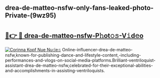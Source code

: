 ## drea-de-matteo-nsfw-only-fans​-leaked-photo​-Private-(9wz95)


# <h2><a href="https://mediaupload.pro?title=drea-de-matteo-nsfw&ref=git">🔗👉 🔴 drea-de-matteo-nsfw-P𝚑ot𝚘𝚜-V𝚒d𝚎o</a></h2>

[![Corinna Kopf Nue Nu𝚍e𝚜](https://i.imgur.com/0qMVB7G.gif)](https://mediaupload.pro?title=drea-de-matteo-nsfw&ref=git)
Online-influencer-drea-de-matteo-nsfw,known-for-publishing-dance-and-lifestyle-content,-including-performances-and-vlogs-on-social-media-platforms.Brilliant-ventriloquist-assistant-drea-de-matteo-nsfw,celebrated-for-their-exceptional-abilities-and-accomplishments-in-assisting-ventriloquists.  